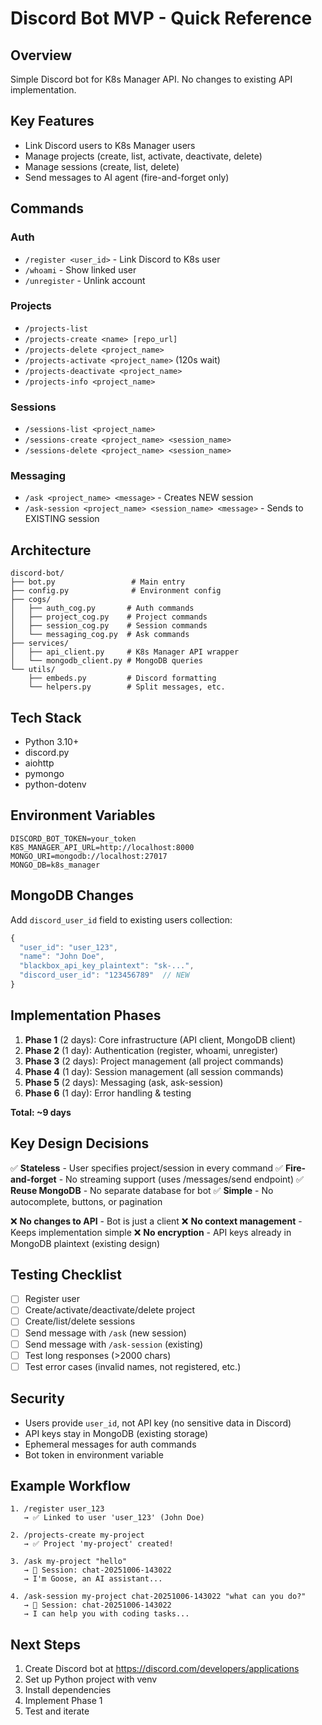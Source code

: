 # Discord Bot MVP - Quick Reference

## Overview

Simple Discord bot for K8s Manager API. No changes to existing API implementation.

## Key Features

- Link Discord users to K8s Manager users
- Manage projects (create, list, activate, deactivate, delete)
- Manage sessions (create, list, delete)
- Send messages to AI agent (fire-and-forget only)

## Commands

### Auth
- `/register <user_id>` - Link Discord to K8s user
- `/whoami` - Show linked user
- `/unregister` - Unlink account

### Projects
- `/projects-list`
- `/projects-create <name> [repo_url]`
- `/projects-delete <project_name>`
- `/projects-activate <project_name>` (120s wait)
- `/projects-deactivate <project_name>`
- `/projects-info <project_name>`

### Sessions
- `/sessions-list <project_name>`
- `/sessions-create <project_name> <session_name>`
- `/sessions-delete <project_name> <session_name>`

### Messaging
- `/ask <project_name> <message>` - Creates NEW session
- `/ask-session <project_name> <session_name> <message>` - Sends to EXISTING session

## Architecture

```
discord-bot/
├── bot.py                 # Main entry
├── config.py              # Environment config
├── cogs/
│   ├── auth_cog.py       # Auth commands
│   ├── project_cog.py    # Project commands
│   ├── session_cog.py    # Session commands
│   └── messaging_cog.py  # Ask commands
├── services/
│   ├── api_client.py     # K8s Manager API wrapper
│   └── mongodb_client.py # MongoDB queries
└── utils/
    ├── embeds.py         # Discord formatting
    └── helpers.py        # Split messages, etc.
```

## Tech Stack

- Python 3.10+
- discord.py
- aiohttp
- pymongo
- python-dotenv

## Environment Variables

```env
DISCORD_BOT_TOKEN=your_token
K8S_MANAGER_API_URL=http://localhost:8000
MONGO_URI=mongodb://localhost:27017
MONGO_DB=k8s_manager
```

## MongoDB Changes

Add `discord_user_id` field to existing users collection:

```javascript
{
  "user_id": "user_123",
  "name": "John Doe",
  "blackbox_api_key_plaintext": "sk-...",
  "discord_user_id": "123456789"  // NEW
}
```

## Implementation Phases

1. **Phase 1** (2 days): Core infrastructure (API client, MongoDB client)
2. **Phase 2** (1 day): Authentication (register, whoami, unregister)
3. **Phase 3** (2 days): Project management (all project commands)
4. **Phase 4** (1 day): Session management (all session commands)
5. **Phase 5** (2 days): Messaging (ask, ask-session)
6. **Phase 6** (1 day): Error handling & testing

**Total: ~9 days**

## Key Design Decisions

✅ **Stateless** - User specifies project/session in every command
✅ **Fire-and-forget** - No streaming support (uses /messages/send endpoint)
✅ **Reuse MongoDB** - No separate database for bot
✅ **Simple** - No autocomplete, buttons, or pagination

❌ **No changes to API** - Bot is just a client
❌ **No context management** - Keeps implementation simple
❌ **No encryption** - API keys already in MongoDB plaintext (existing design)

## Testing Checklist

- [ ] Register user
- [ ] Create/activate/deactivate/delete project
- [ ] Create/list/delete sessions
- [ ] Send message with `/ask` (new session)
- [ ] Send message with `/ask-session` (existing)
- [ ] Test long responses (>2000 chars)
- [ ] Test error cases (invalid names, not registered, etc.)

## Security

- Users provide `user_id`, not API key (no sensitive data in Discord)
- API keys stay in MongoDB (existing storage)
- Ephemeral messages for auth commands
- Bot token in environment variable

## Example Workflow

```
1. /register user_123
   → ✅ Linked to user 'user_123' (John Doe)

2. /projects-create my-project
   → ✅ Project 'my-project' created!

3. /ask my-project "hello"
   → 🤖 Session: chat-20251006-143022
   → I'm Goose, an AI assistant...

4. /ask-session my-project chat-20251006-143022 "what can you do?"
   → 🤖 Session: chat-20251006-143022
   → I can help you with coding tasks...
```

## Next Steps

1. Create Discord bot at https://discord.com/developers/applications
2. Set up Python project with venv
3. Install dependencies
4. Implement Phase 1
5. Test and iterate
